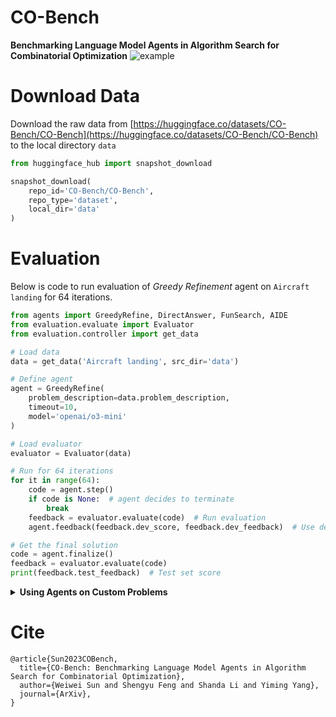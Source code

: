# CO-Bench

**Benchmarking Language Model Agents in Algorithm Search for Combinatorial Optimization**
![example](https://github.com/user-attachments/assets/faf29c44-4904-4d74-9a15-37a038b14e77)


# Download Data
Download the raw data from [https://huggingface.co/datasets/CO-Bench/CO-Bench](https://huggingface.co/datasets/CO-Bench/CO-Bench) to the local directory `data`
```python
from huggingface_hub import snapshot_download

snapshot_download(
    repo_id='CO-Bench/CO-Bench',
    repo_type='dataset',
    local_dir='data'
)
```


# Evaluation
Below is code to run evaluation of *Greedy Refinement* agent on `Aircraft landing` for 64 iterations.
```python
from agents import GreedyRefine, DirectAnswer, FunSearch, AIDE
from evaluation.evaluate import Evaluator
from evaluation.controller import get_data

# Load data
data = get_data('Aircraft landing', src_dir='data')

# Define agent
agent = GreedyRefine(
    problem_description=data.problem_description,
    timeout=10,
    model='openai/o3-mini'
)

# Load evaluator
evaluator = Evaluator(data)

# Run for 64 iterations
for it in range(64):
    code = agent.step()
    if code is None:  # agent decides to terminate
        break
    feedback = evaluator.evaluate(code)  # Run evaluation
    agent.feedback(feedback.dev_score, feedback.dev_feedback)  # Use dev set score as feedback

# Get the final solution
code = agent.finalize()
feedback = evaluator.evaluate(code)
print(feedback.test_feedback)  # Test set score
```

<details>
<summary><strong>Using Agents on Custom Problems</strong></summary>

Step 1: Include a concise description and a solve template. For example:

```python
problem_description = '''The Traveling Salesman Problem (TSP) is a classic combinatorial optimization problem where, given a set of cities with known pairwise distances, the objective is to find the shortest possible tour that visits each city exactly once and returns to the starting city. More formally, given a complete graph G = (V, E) with vertices V representing cities and edges E with weights representing distances, we seek to find a Hamiltonian cycle (a closed path visiting each vertex exactly once) of minimum total weight.

Implement in Solve Function

def solve(**kwargs):
    """
    Solve a TSP instance.

    Args:
        - nodes (list): List of (x, y) coordinates representing cities in the TSP problem
                     Format: [(x1, y1), (x2, y2), ..., (xn, yn)]

    Returns:
        dict: Solution information with:
            - 'tour' (list): List of node indices representing the solution path
                            Format: [0, 3, 1, ...] where numbers are indices into the nodes list
    """

    return {
        'tour': [],
    }
'''
```
Step 2: Define the agent
```python
from agents import GreedyRefine, DirectAnswer, FunSearch, AIDE
agent = GreedyRefine(
    problem_description=data.problem_description,
    timeout=10,
    model='openai/o3-mini')
```
Step 3: Define the `evaluate` function and run the loop. Use the evaluate function to get results on the data, and iteratively improve the solution based on feedback:
```python
evaluate = ...
# Run for 64 iterations
for it in range(64):
    code = agent.step()
    dev_score, dev_feedback =  evaluate(code) # Define the evaluate to return score and feedback message
    agent.feedback(feedback.dev_score, feedback.dev_feedback) 

# Get the final soltuion
code = agent.finalize()
feedback = evaluator.evaluate(code)
print(feedback.test_feedback)  # Test set score
```
</details>

# Cite

```
@article{Sun2023COBench,
  title={CO-Bench: Benchmarking Language Model Agents in Algorithm Search for Combinatorial Optimization},
  author={Weiwei Sun and Shengyu Feng and Shanda Li and Yiming Yang},
  journal={ArXiv},
}
```
